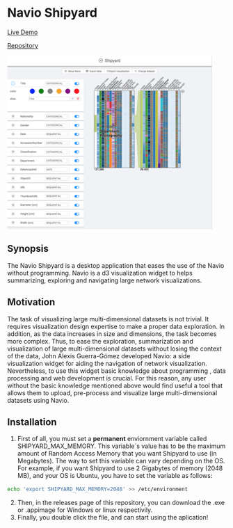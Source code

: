 # Navio Shipyard

[Live Demo](https://john-guerra.github.io/shipyard/build/)

[Repository](https://github.com/john-guerra/shipyard)

<img src="demo.png" alt="Navio Shipyard" height="400">

## Synopsis
The Navio Shipyard is a desktop application that eases the use of the Navio without programming. Navio is a d3 visualization widget to helps summarizing, exploring and navigating large network visualizations.

## Motivation
The task of visualizing large multi-dimensional datasets is not trivial. It requires visualization design expertise to make a proper data exploration. In addition, as the data increases in size and dimensions, the task becomes more complex. Thus, to ease the exploration, summarization and visualization of large multi-dimensional datasets without losing the context of the data, John Alexis Guerra-Gómez developed Navio: a side visualization widget for aiding the navigation of network visualization. Nevertheless, to use this widget basic knowledge about programming , data processing and web development is crucial. For this reason, any user without the basic knowledge mentioned above would find useful a tool that allows them to upload, pre-process and visualize large multi-dimensional datasets using Navio.

## Installation

1. First of all, you must set a **permanent** enviornment variable called SHIPYARD_MAX_MEMORY. This variable´s value has to be the maximum amount of Random Access Memory that you want Shipyard to use (in Megabytes). The way to set this variable can vary depending on the OS. For example, if you want Shipyard to use 2 Gigabytes of memory (2048 MB), and your OS is Ubuntu, you have to set the variable as follows:
```sh
echo 'export SHIPYARD_MAX_MEMORY=2048' >> /etc/environment
```
2. Then, in the releases page of this repository, you can download the .exe or .appimage for Windows or linux respectivily. 
3. Finally, you double click the file, and can start using the aplication!


